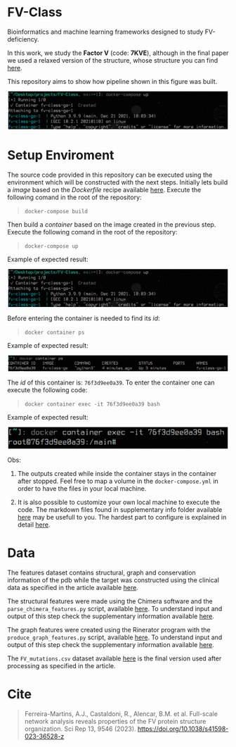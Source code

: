 # **FV-Class**
Bioinformatics and machine learning frameworks designed to study FV-deficiency.

In this work, we study the **Factor V** (code: **7KVE**), although in the final paper we used a relaxed version of the structure, whose structure you can find [here](./data/7KVE_relaxed.pdb).

This repository aims to show how pipeline shown in this figure was built.

<center><img src="figures/docker_compose_up.png" width=500px/></center>


# **Setup Enviroment**

The source code provided in this repository can be executed using the environment which will be constructed with the next steps. Initially lets build a *image* based on the *Dockerfile* recipe available [here](./docker/Dockerfile). Execute the following comand in the root of the repository:
> `docker-compose build`

Then build a *container* based on the image created in the previous step. Execute the following comand in the root of the repository:
> `docker-compose up`

Example of expected result:
<center><img src="figures/docker_compose_up.png" width=500px/></center>


Before entering the container is needed to find its *id*:
> `docker container ps` 

Example of expected result:
<center><img src="figures/docker_container_ps.png" width=500px/></center>

The *id* of this container is: `76f3d9ee0a39`. To enter the container one can execute the following code:
> `docker container exec -it 76f3d9ee0a39 bash`

Example of expected result:
<center><img src="figures/docker_container_exec.png" width=500px/></center>


Obs:

1. The outputs created while inside the container stays in the container after stopped. Feel free to map a volume in the `docker-compose.yml` in order to have the files in your local machine.

2. It is also possible to customize your own local machine to execute the code. The markdown files found in supplementary info folder available [here](./supplementary/) may be usefull to you. The hardest part to configure is explained in detail [here](./supplementary/rinerator_manual_installation.md).


# **Data**

The features dataset contains structural, graph and conservation information of the pdb while the target was constructed using the clinical data as specified in the article available [here](https://www.nature.com/articles/s41598-023-36528-z).

The structural features were made using the Chimera software and the `parse_chimera_features.py` script, available [here](./src/parse_chimera_features.py). To understand input and output of this step check the supplementary information available [here](./supplementary/chimera.md).

The graph features were created using the Rinerator program with the `produce_graph_features.py` script, available [here](./src/produce_graph_features.py). To understand input and output of this step check the supplementary information available [here](./supplementary/igraph.md).

The `FV_mutations.csv` dataset available [here](./data/FV_mutations.csv) is the final version used after processing as specified in the article.

# **Cite**

> Ferreira-Martins, A.J., Castaldoni, R., Alencar, B.M. et al. Full-scale network analysis reveals properties of the FV protein structure organization. Sci Rep 13, 9546 (2023). https://doi.org/10.1038/s41598-023-36528-z
